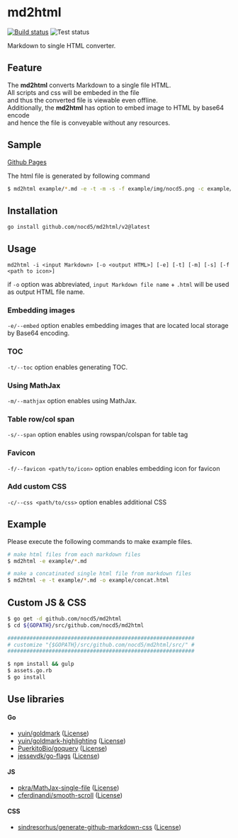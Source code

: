 # md2html

[![Build status](https://github.com/nocd5/md2html/workflows/Build/badge.svg?branch=master)](https://github.com/nocd5/md2html/actions?query=workflow%3ABuild+branch%3Amaster)
![Test status](https://github.com/nocd5/md2html/workflows/Test/badge.svg?branch=master)

Markdown to single HTML converter.

## Feature

The **md2html** converts Markdown to a single file HTML.  
All scripts and css will be embeded in the file  
and thus the converted file is viewable even offline.  
Additionally, the **md2html** has option to embed image to HTML by base64 encode  
and hence the file is conveyable without any resources.

## Sample

[Github Pages](https://nocd5.github.io/md2html/index.html)

The html file is generated by following command

```bash
$ md2html example/*.md -e -t -m -s -f example/img/nocd5.png -c example/css/custom-css.css -o gh-pages/index.html
```

## Installation

`go install github.com/nocd5/md2html/v2@latest`

## Usage

`md2html -i <input Markdown> [-o <output HTML>] [-e] [-t] [-m] [-s] [-f <path to icon>]`

if `-o` option was abbreviated, `input Markdown file name` + `.html` will be used as output HTML file name.

### Embedding images

`-e/--embed` option enables embedding images that are located local storage by Base64 encoding.

### TOC

`-t/--toc` option enables generating TOC.

### Using MathJax

`-m/--mathjax` option enables using MathJax.

### Table row/col span

`-s/--span` option enables using rowspan/colspan for table tag

### Favicon

`-f/--favicon <path/to/icon>` option enables embedding icon for favicon

### Add custom CSS

`-c/--css <path/to/css>` option enables additional CSS

## Example

Please execute the following commands to make example files.

```bash
# make html files from each markdown files
$ md2html -e example/*.md

# make a concatinated single html file from markdown files
$ md2html -e -t example/*.md -o example/concat.html
```

## Custom JS & CSS

```bash
$ go get -d github.com/nocd5/md2html
$ cd ${GOPATH}/src/github.com/nocd5/md2html

###########################################################
# customize "{$GOPATH}/src/github.com/nocd5/md2html/src/" #
###########################################################

$ npm install && gulp
$ assets.go.rb
$ go install
```

## Use libraries

#### Go

- [yuin/goldmark](https://github.com/yuin/goldmark)
  ([License](https://raw.githubusercontent.com/yuin/goldmark/master/LICENSE))
- [yuin/goldmark-highlighting](https://github.com/yuin/goldmark-highlighting)
  ([License](https://raw.githubusercontent.com/yuin/goldmark-highlighting/master/LICENSE))
- [PuerkitoBio/goquery](https://github.com/PuerkitoBio/goquery)
  ([License](https://raw.githubusercontent.com/PuerkitoBio/goquery/master/LICENSE))
- [jessevdk/go-flags](https://github.com/jessevdk/go-flags)
  ([License](https://raw.githubusercontent.com/jessevdk/go-flags/master/LICENSE))

#### JS

- [pkra/MathJax-single-file](https://github.com/pkra/MathJax-single-file)
  ([License](https://raw.githubusercontent.com/pkra/MathJax-single-file/master/LICENSE))
- [cferdinandi/smooth-scroll](https://github.com/cferdinandi/smooth-scroll)
  ([License](https://raw.githubusercontent.com/cferdinandi/smooth-scroll/master/LICENSE.md))

#### CSS
- [sindresorhus/generate-github-markdown-css](https://github.com/sindresorhus/generate-github-markdown-css)
  ([License](https://raw.githubusercontent.com/sindresorhus/generate-github-markdown-css/master/license))
